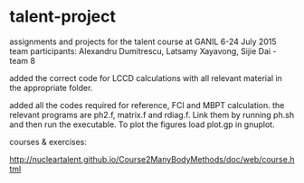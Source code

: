 # talent-project
assignments and projects for the talent course at GANIL 6-24 July 2015
team participants: Alexandru Dumitrescu, Latsamy Xayavong, Sijie Dai - team 8

added the correct code for LCCD calculations with all relevant material in 
the appropriate folder.

added all the codes required for reference, FCI and MBPT calculation. 
the relevant programs are ph2.f, matrix.f and rdiag.f. Link them by running 
ph.sh and then run the executable. To plot the figures load plot.gp in gnuplot.

courses & exercises:

http://nucleartalent.github.io/Course2ManyBodyMethods/doc/web/course.html

